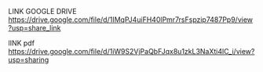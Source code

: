 LINK GOOGLE DRIVE
https://drive.google.com/file/d/1IMqPJ4uiFH40lPmr7rsFspzip7487Pp9/view?usp=share_link

lINK pdf
https://drive.google.com/file/d/1iW9S2VjPaQbFJqx8u1zkL3NaXti4lC_i/view?usp=sharing